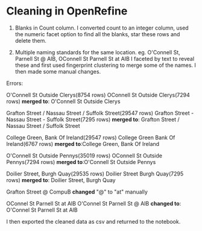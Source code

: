 # Cleaning in OpenRefine

1. Blanks in Count column.
I converted count to an integer column, used the numeric 
facet option to find all the blanks, star these rows and delete them.

2. Multiple naming standards for the same location. eg. O'Connell St, Parnell St @ AIB, OConnell St Parnell St at AIB
I faceted by text to reveal these and first used fingerprint clustering to merge some of the names. I then made some manual changes.

Errors:

O'Connell St Outside Clerys(8754 rows)
OConnell St Outside Clerys(7294 rows)
**merged to**: O'Connell St Outside Clerys

Grafton Street / Nassau Street / Suffolk Street(29547 rows)
Grafton Street - Nassau Street - Suffolk Street(7295 rows)
**merged to**: Grafton Street / Nassau Street / Suffolk Street

College Green, Bank Of Ireland(29547 rows)
College Green Bank Of Ireland(6767 rows)
**merged to**:College Green, Bank Of Ireland

O'Connell St Outside Pennys(35019 rows)
OConnell St Outside Pennys(7294 rows)
**merged to**:O'Connell St Outside Pennys

Doilier Street, Burgh Quay(29535 rows)
Doilier Street Burgh Quay(7295 rows)
**merged to**: Doilier Street, Burgh Quay

Grafton Street @ CompuB
**changed** "@" to "at" manually

OConnel St Parnell St at AIB
O'Connel St Parnell St @ AIB
**changed to**: O'Connel St Parnell St at AIB

I then exported the cleaned data as csv and returned to the notebook.